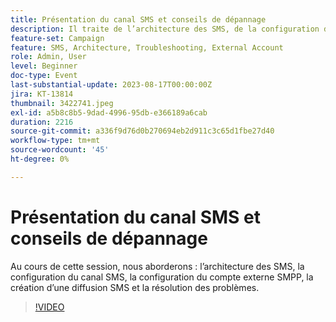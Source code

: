```yaml
---
title: Présentation du canal SMS et conseils de dépannage
description: Il traite de l’architecture des SMS, de la configuration du canal SMS, de la configuration du compte externe SMPP, de la création d’une diffusion SMS et du dépannage.
feature-set: Campaign
feature: SMS, Architecture, Troubleshooting, External Account
role: Admin, User
level: Beginner
doc-type: Event
last-substantial-update: 2023-08-17T00:00:00Z
jira: KT-13814
thumbnail: 3422741.jpeg
exl-id: a5b8c8b5-9dad-4996-95db-e366189a6cab
duration: 2216
source-git-commit: a336f9d76d0b270694eb2d911c3c65d1fbe27d40
workflow-type: tm+mt
source-wordcount: '45'
ht-degree: 0%

---
```


# Présentation du canal SMS et conseils de dépannage

Au cours de cette session, nous aborderons : l’architecture des SMS, la configuration du canal SMS, la configuration du compte externe SMPP, la création d’une diffusion SMS et la résolution des problèmes.

>[!VIDEO](https://video.tv.adobe.com/v/3422741/?learn=on)
